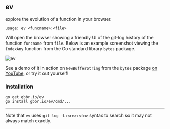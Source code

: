 ## ev
explore the evolution of a function in your browser.
```
usage: ev <funcname>:<file>
```
Will open the browser showing a friendly UI of the git-log history of the function `funcname` from `file`. Below is an example screenshot viewing the `IndexAny` function from the Go standard library `bytes` package.

![ev](http://i66.tinypic.com/jtx9uv.png)

See a demo of it in action on `NewBufferString` from the `bytes` package [on YouTube](https://youtu.be/GqfDZX7xLUQ), or try it out yourself!

### Installation

```
go get gbbr.io/ev
go install gbbr.io/ev/cmd/...
```
---

Note that `ev` uses `git log -L:<re>:<fn>` syntax to search so it may not always match exactly.
